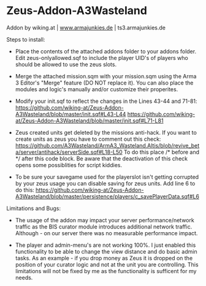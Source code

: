 Zeus-Addon-A3Wasteland
======================

Addon by wiking.at | www.armajunkies.de | ts3.armajunkies.de

Steps to install:

- Place the contents of the attached addons folder to your addons folder. Edit zeus-onlyallowed.sqf to include the player UID's of players who should be allowed to use the zeus slots.

- Merge the attached mission.sqm with your mission.sqm using the Arma 3 Editor's "Merge" feature (DO NOT replace it). You can also place the modules and logic's manually and/or customize their properites.

- Modify your init.sqf to reflect the changes in the Lines 43-44 and 71-81:
https://github.com/wiking-at/Zeus-Addon-A3Wasteland/blob/master/init.sqf#L43-L44
https://github.com/wiking-at/Zeus-Addon-A3Wasteland/blob/master/init.sqf#L71-L81

- Zeus created units get deleted by the missions anti-hack. If you want to create units as zeus you have to comment out this check:
https://github.com/A3Wasteland/ArmA3_Wasteland.Altis/blob/revive_beta/server/antihack/serverSide.sqf#L18-L50
To do this place /* before and */ after this code block. Be aware that the deactivation of this check opens some possiblities for script kiddies.

- To be sure your savegame used for the playerslot isn't getting corrupted by your zeus usage you can disable saving for zeus units. Add line 6 to do this:
https://github.com/wiking-at/Zeus-Addon-A3Wasteland/blob/master/persistence/players/c_savePlayerData.sqf#L6


Limitations and Bugs:
- The usage of the addon may impact your server performance/network traffic as the BIS curator module introduces additional network traffic. Although - on our server there was no measurable performance impact.

- The player and admin-menu's are not working 100%. I just enabled this functionality to be able to change the view distance and do basic admin tasks. As an example - if you drop money as Zeus it is dropped on the position of your curator logic and not at the unit you are controlling. This limitations will not be fixed by me as the functionality is sufficent for my needs.
